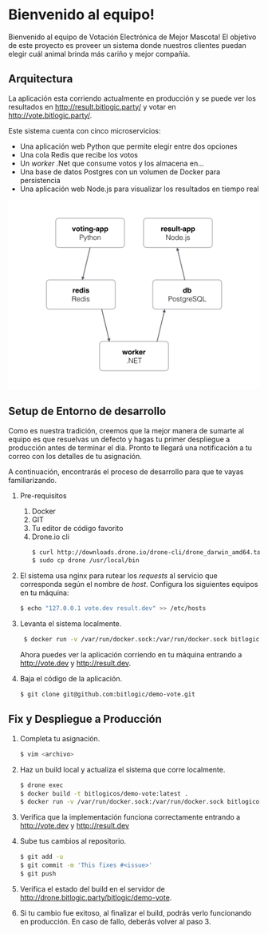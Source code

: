 # Bienvenido al equipo!

Bienvenido al equipo de Votación Electrónica de Mejor Mascota! El objetivo de este proyecto es proveer un sistema donde nuestros clientes puedan elegir cuál animal brinda más cariño y mejor compañía.

## Arquitectura

La aplicación esta corriendo actualmente en producción y se puede ver los resultados en http://result.bitlogic.party/ y votar en http://vote.bitlogic.party/.

Este sistema cuenta con cinco microservicios:
* Una aplicación web Python que permite elegir entre dos opciones
* Una cola Redis que recibe los votos
* Un _worker_ .Net que consume votos y los almacena en...
* Una base de datos Postgres con un volumen de Docker para persistencia
* Una aplicación web Node.js para visualizar los resultados en tiempo real

![Diagrama de arquitectura](architecture.png)

## Setup de Entorno de desarrollo

Como es nuestra tradición, creemos que la mejor manera de sumarte al equipo es que resuelvas un defecto y hagas tu primer despliegue a producción antes de terminar el dia. Pronto te llegará una notificación a tu correo con los detalles de tu asignación.

A continuación, encontrarás el proceso de desarrollo para que te vayas familiarizando.

1. Pre-requisitos
   1. Docker
   1. GIT
   1. Tu editor de código favorito
   1. Drone.io cli
      ```bash
      $ curl http://downloads.drone.io/drone-cli/drone_darwin_amd64.tar.gz | tar zx
      $ sudo cp drone /usr/local/bin
      ```

1. El sistema usa nginx para rutear los _requests_ al servicio que corresponda según el nombre de _host_. Configura los siguientes equipos en tu máquina:
   ```bash
   $ echo "127.0.0.1 vote.dev result.dev" >> /etc/hosts
   ```

1. Levanta el sistema localmente.
   ```bash
    $ docker run -v /var/run/docker.sock:/var/run/docker.sock bitlogicos/demo
   ```
   Ahora puedes ver la aplicación corriendo en tu máquina entrando a http://vote.dev y http://result.dev.

1. Baja el código de la aplicación.
   ```bash
   $ git clone git@github.com:bitlogic/demo-vote.git
   ```

## Fix y Despliegue a Producción

1. Completa tu asignación.
   ```bash
   $ vim <archivo>
   ```

1. Haz un build local y actualiza el sistema que corre localmente.
   ```bash
   $ drone exec
   $ docker build -t bitlogicos/demo-vote:latest .
   $ docker run -v /var/run/docker.sock:/var/run/docker.sock bitlogicos/demo
   ```
1. Verifica que la implementación funciona correctamente entrando a http://vote.dev y http://result.dev

1. Sube tus cambios al repositorio.
   ```bash
   $ git add -u
   $ git commit -m 'This fixes #<issue>'
   $ git push
   ```

1. Verifica el estado del build en el servidor de  http://drone.bitlogic.party/bitlogic/demo-vote.

1. Si tu cambio fue exitoso, al finalizar el build, podrás verlo funcionando en producción. En caso de fallo, deberás volver al paso 3.
